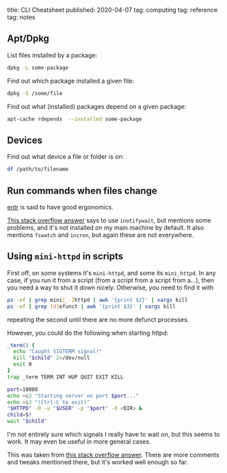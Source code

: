 title: CLI Cheatsheet
published: 2020-04-07
tag: computing
tag: reference
tag: notes

## Apt/Dpkg

List files installed by a package:

```sh
dpkg -L some-package
```

Find out which package installed a given file:

```sh
dpkg -S /some/file
```

Find out what (installed) packages depend on a given package:

```sh
apt-cache rdepends  --installed some-package
```


## Devices

Find out what device a file or folder is on:

```sh
df /path/to/filename
```


## Run commands when files change

[entr](http://eradman.com/entrproject/) is said to have good ergonomics.

[This stack overflow answer](https://superuser.com/a/181543) says to use `inotifywait`, but mentions some problems, and it's not installed on my main machine by default.
It also mentions `fswatch` and `incron`, but again these are not everywhere.

## Using `mini-httpd` in scripts

First off, on some systems it's `mini-httpd`, and some its `mini_httpd`.
In any case, if you run it from a script (from a script from a script from a…), then you need a way to shut it down nicely.
Otherwise, you need to find it with

```sh
ps -ef | grep mini[_-]httpd | awk '{print $2}' | xargs kill
ps -ef | grep [d]efunct | awk '{print $3}' | xargs kill
```

repeating the second until there are no more defunct processes.

However, you could do the following when starting httpd:

```sh
_term() {
  echo "Caught SIGTERM signal!"
  kill "$child" 2>/dev/null
  exit 0
}
trap _term TERM INT HUP QUIT EXIT KILL

port=10080
echo >&3 "Starting server on port $port..."
echo >&3 "(Ctrl-C to exit)"
"$HTTPD" -D -u "$USER" -p "$port" -d <DIR> &
child=$!
wait "$child"
```

I'm not entirely sure which signals I really have to wait on, but this seems to work.
It may even be useful in more general cases.

This was taken from [this stack overflow answer](https://unix.stackexchange.com/a/146770).
There are more comments and tweaks mentioned there, but it's worked well enough so far.
